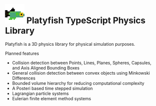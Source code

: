 # ![Platifish logo](platyfish.png) Platyfish TypeScript Physics Library

Platyfish is a 3D physics library for physical simulation purposes.

Planned features
* Collision detection between Points, Lines, Planes, Spheres, Capsules, and Axis Aligned Bounding Boxes
* General collision detection between convex objects using Minkowski Differences
* Bounded volume hierarchy for reducing computational complexity
* A Posteri based time stepped simulation
* Lagrangian particle systems
* Eulerian finite element method systems